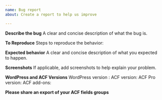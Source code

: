 ```yaml
---
name: Bug report
about: Create a report to help us improve

---
```


**Describe the bug**
A clear and concise description of what the bug is.

**To Reproduce**
Steps to reproduce the behavior:

**Expected behavior**
A clear and concise description of what you expected to happen.

**Screenshots**
If applicable, add screenshots to help explain your problem.

**WordPress and ACF Versions**
WordPress version :
ACF version:
ACF Pro version:
ACF add-ons:

**Please share an export of your ACF fields groups**
